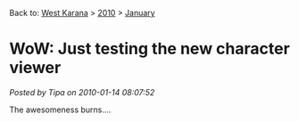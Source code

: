 Back to: [West Karana](/posts/westkarana.md) > [2010](/posts/2010/westkarana.md) > [January](./westkarana.md)
# WoW: Just testing the new character viewer

*Posted by Tipa on 2010-01-14 08:07:52*

The awesomeness burns....



